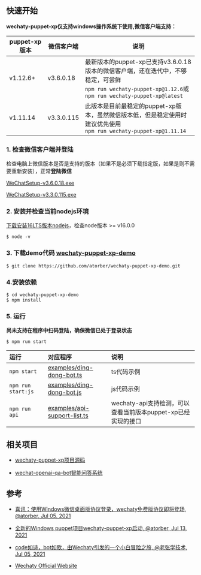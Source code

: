## 快速开始

**wechaty-puppet-xp仅支持windows操作系统下使用,微信客户端支持：**

|puppet-xp版本|微信客户端|说明|
|--|--|--|
|v1.12.6+|v3.6.0.18|最新版本的puppet-xp已支持v3.6.0.18版本的微信客户端，还在迭代中，不够稳定，可尝鲜<br>`npm run wechaty-puppet-xp@1.12.6`或`npm run wechaty-puppet-xp@latest`|
|v1.11.14|v3.3.0.115|此版本是目前最稳定的puppet-xp版本，虽然微信版本低，但是稳定使用时建议优先使用<br>`npm run wechaty-puppet-xp@1.11.14`|

### 1. 检查微信客户端并登陆

检查电脑上微信版本是否是支持的版本（如果不是必须下载指定版，如果是则不需要重新安装），正常**登陆微信**

  [WeChatSetup-v3.6.0.18.exe](https://github.com/tom-snow/wechat-windows-versions/releases/tag/v3.6.0.18)

  [WeChatSetup-v3.3.0.115.exe](https://github.com/wechaty/wechaty-puppet-xp/releases/download/v0.5/WeChatSetup-v3.3.0.115.exe)

### 2. 安装并检查当前nodejs环境
[下载安装16LTS版本nodejs](https://nodejs.org/)，检查node版本 >= v16.0.0
```
$ node -v
``` 
### 3. 下载demo代码 [wechaty-puppet-xp-demo](https://github.com/atorber/wechaty-puppet-xp-demo) 

```
$ git clone https://github.com/atorber/wechaty-puppet-xp-demo.git
```

### 4.安装依赖

```
$ cd wechaty-puppet-xp-demo
$ npm install
``` 

### 5. 运行
**尚未支持在程序中扫码登陆，确保微信已处于登录状态**

```
$ npm run start
```

| 运行 | 对应程序 | 说明 |
| :------------- |:-------------| :-----|
| `npm start` | [examples/ding-dong-bot.ts](examples/ding-dong-bot.ts) | ts代码示例 |
| `npm run start:js` | [examples/ding-dong-bot.js](examples/ding-dong-bot.js) | js代码示例 |
| `npm run api` | [examples/api-support-list.ts](examples/api-support-list.ts) | wechaty-api支持检测，可以查看当前版本puppet-xp已经实现的接口 |

## 相关项目

- [wechaty-puppet-xp项目源码](https://github.com/wechaty/puppet-xp)

- [wechat-openai-qa-bot智能问答系统](https://github.com/choogoo/wechat-openai-qa-bot)

## 参考

- [喜讯：使用Windows微信桌面版协议登录，wechaty免费版协议即将登场, @atorber, Jul 05, 2021](https://wechaty.js.org/2021/07/05/puppet-laozhang-wechat-bot/)
- [全新的Windows puppet项目wechaty-puppet-xp启动, @atorber, Jul 13, 2021](https://wechaty.js.org/2021/07/13/wechaty-puppet-xp-start-up/)
- [code如诗，bot如歌，由Wechaty引发的一个小白冒险之旅, @老张学技术, Jul 05, 2021](https://wechaty.js.org/2021/07/05/code-like-poetry-bot-like-song/)

- [Wechaty Official Website](https://wechaty.js.org/docs/puppet-providers/xp)
